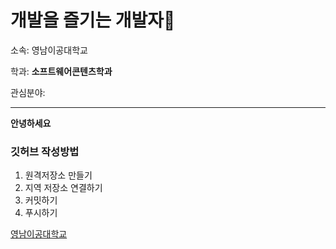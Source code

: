# 개발을 즐기는 개발자👋

소속: 영남이공대학교

학과: **소프트웨어콘텐츠학과**

관심분야: 

---
**안녕하세요**

### 깃허브 작성방법
1. 원격저장소 만들기
2. 지역 저장소 연결하기
3. 커밋하기
4. 푸시하기

[영남이공대학교](http://www.ync.ac.kr/)

<!--
**Mobil0010/Mobil0010** is a ✨ _special_ ✨ repository because its `README.md` (this file) appears on your GitHub profile.

Here are some ideas to get you started:

- 🔭 I’m currently working on ...
- 🌱 I’m currently learning ...
- 👯 I’m looking to collaborate on ...
- 🤔 I’m looking for help with ...
- 💬 Ask me about ...
- 📫 How to reach me: ...
- 😄 Pronouns: ...
- ⚡ Fun fact: ...
-->
